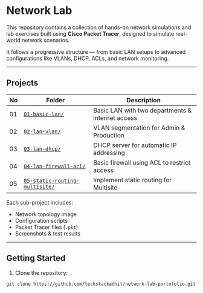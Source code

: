 #  Network Lab

This repository contains a collection of hands-on network simulations and lab exercises built using **Cisco Packet Tracer**, designed to simulate real-world network scenarios.

It follows a progressive structure — from basic LAN setups to advanced configurations like VLANs, DHCP, ACLs, and network monitoring.

---

## Projects

| No | Folder                 | Description                                           |
|----|------------------------|-------------------------------------------------------|
| 01 | [`01-basic-lan/`](/01-basic-lan)        | Basic LAN with two departments & internet access      |
| 02 | [`02-lan-vlan/`](/02-lan-vlan)         | VLAN segmentation for Admin & Production              |
| 03 | [`03-lan-dhcp/`](/03-lan-dhcp)         | DHCP server for automatic IP addressing               |
| 04 | [`04-lan-firewall-acl/`](/04-lan-firewall-acl) | Basic firewall using ACL to restrict access           |
| 05 | [`05-static-routing-multisite/`](/05-static-routing-multisite)   | Implement static routing for Multisite       |

Each sub-project includes:
- Network topology image
- Configuration scripts
- Packet Tracer files (`.pkt`)
- Screenshots & test results

---

## Getting Started

1. Clone the repository:
```bash
git clone https://github.com/techstackadhit/network-lab-portofolio.git
